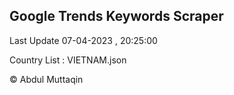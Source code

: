 

## Google Trends Keywords Scraper 
 
Last Update 07-04-2023 , 20:25:00

Country List :
VIETNAM.json



© Abdul Muttaqin 
